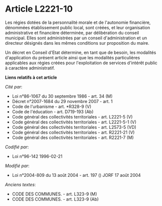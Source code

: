 # Article L2221-10

Les régies dotées de la personnalité morale et de l'autonomie financière, dénommées établissement public local, sont créées,
et leur organisation administrative et financière déterminée, par délibération du conseil municipal. Elles sont administrées
par un conseil d'administration et un directeur désignés dans les mêmes conditions sur proposition du maire.

Un décret en Conseil d'Etat détermine, en tant que de besoin, les modalités d'application du présent article ainsi que les
modalités particulières applicables aux régies créées pour l'exploitation de services d'intérêt public à caractère
administratif.

**Liens relatifs à cet article**

_Cité par_:

  - Loi n°86-1067 du 30 septembre 1986 - art. 34 (M)
  - Décret n°2007-1684 du 29 novembre 2007 - art. 1
  - Code de l'urbanisme - art. *R328-9 (V)
  - Code de l'éducation - art. D719-193 (Ab)
  - Code général des collectivités territoriales - art. L2221-5 (V)
  - Code général des collectivités territoriales - art. L2221-5-1 (V)
  - Code général des collectivités territoriales - art. L2573-5 (VD)
  - Code général des collectivités territoriales - art. R2221-21 (V)
  - Code général des collectivités territoriales - art. R2221-7 (M)

_Codifié par_:

  - Loi n°96-142 1996-02-21

_Modifié par_:

  - Loi n°2004-809 du 13 août 2004 - art. 197 () JORF 17 août 2004

_Anciens textes_:

  - CODE DES COMMUNES. - art. L323-9 (M)
  - CODE DES COMMUNES. - art. L323-9 (Ab)
